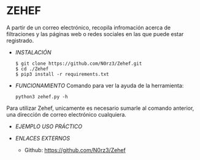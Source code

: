 # **ZEHEF**

A partir de un correo electrónico, recopila infromación acerca de filtraciones y las páginas web o redes sociales en las que puede estar registrado.

- *INSTALACIÓN*

      $ git clone https://github.com/N0rz3/Zehef.git
      $ cd ./Zehef
      $ pip3 install -r requirements.txt

- *FUNCIONAMIENTO*
Comando para ver la ayuda de la herramienta:

      python3 zehef.py -h

Para utilizar Zehef, unicamente es necesario sumarle al comando anterior, una dirección de correo electrónico cualquiera.

- *EJEMPLO USO PRÁCTICO*



- *ENLACES EXTERNOS*

  - Github: https://github.com/N0rz3/Zehef
